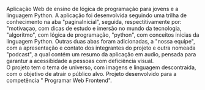 Aplicação Web de ensino de lógica de programação para jovens e a linguagem Python. A aplicação foi desenvolvida seguindo uma trilha de conhecimento na aba "paginaInicial", seguida, respectitivamente por: "motivaçao, 
com dicas de estudo e imersão no mundo da tecnologia, "algoritmo", com lógica de programação, "python", com conceitos inicias da linguagem Python. Outras duas abas foram adicionadas, a "nossa equipe", com a apresentação 
e contato dos integrantes do projeto e outra nomeada "podcast", a qual contém um resumo da aplicação em audio, pensada para garantur a acessibidade a pessoas com deficiência visual.  
O projeto tem o tema de universo, com imagens e linguagem descontraida, com o objetivo de atrair o público alvo.
Projeto desenvolvido para a competência " Programar Web Frontend".
